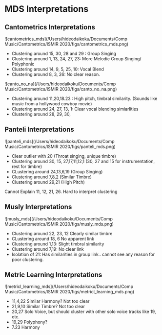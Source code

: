 # MDS Interpretations

## Cantometrics Interpretations

![cantometrics_mds](/Users/hideodaikoku/Documents/Comp Music/Cantometrics/ISMIR 2020/figs/cantometrics_mds.png)

* Clustering around 15, 30, 28 and 29 : Group Singing
* Clustering around 1, 13, 24, 27, 23: More Melodic Group Singing/ Polyphonic
* Clustering around 14, 9, 5, 25, 10: Vocal Blend
* Clustering around 8, 3, 26: No clear reason.

![canto_no_na](/Users/hideodaikoku/Documents/Comp Music/Cantometrics/ISMIR 2020/figs/canto_no_na.png)

* Clustering around 11,20,18.23 : High pitch, timbral similarity. (Sounds like music from a hollywood cowboy movie)
* Clustering around 24, 27, 13, 1: Clear vocal blending simiarlities
* Clustering around 28, 29, 30, 

## Panteli Interpretations

![panteli_mds](/Users/hideodaikoku/Documents/Comp Music/Cantometrics/ISMIR 2020/figs/panteli_mds.png)

* Clear outlier with 20 (Throat singing, unique timbre)
* Clustering around 30, 15, 27,17,11,12,1 (30, 27 and 15 for instrumentation, rest for timbre)
* CLustering around 24,13,6,19 (Group Singing)
* Clustering around 7,8,2 (Similar Timbre)
* Clustering around 29,21 (High Pitch)

Cannot Explain 11, 12, 21, 26. Hard to interpret clustering

## Musly Interpretations

![musly_mds](/Users/hideodaikoku/Documents/Comp Music/Cantometrics/ISMIR 2020/figs/musly_mds.png)

* Clustering around 22, 23, 12 Clearly similar timbre
* CLustering around 18, 6 No apparent link
* Clustering around 1,13: Slight timbral similarity
* Clustering around 7,19: No clear link
* Isolation of 21: Has similarities in group link.. cannot see any reason for poor clustering.



## Metric Learning Interpretations



![metricl_learning_mds](/Users/hideodaikoku/Documents/Comp Music/Cantometrics/ISMIR 2020/figs/metricl_learning_mds.png)



* 11,4,22 Similar Harmony? Not too clear
* 21,9,10 Similar Timbre? Not too clear
* 20,27 Solo Voice, but should cluster with other solo voice tracks like 19, etc.
* 19,29 Polyphony?
* 7.23  Harmony

